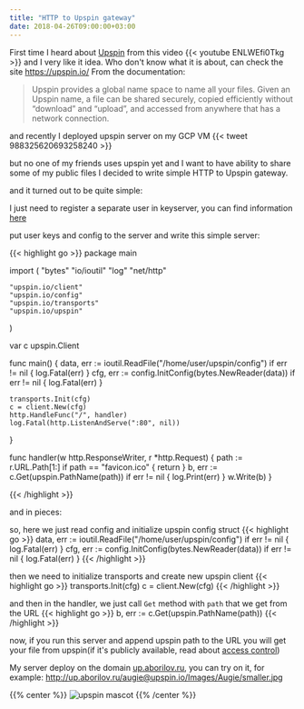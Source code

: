 ```yaml
---
title: "HTTP to Upspin gateway"
date: 2018-04-26T09:00:00+03:00
---
```


First time I heard about [Upspin](https://upspin.io/) from this video
{{< youtube ENLWEfi0Tkg >}}
and I very like it idea. Who don't know what it is about, can check the site https://upspin.io/ 
From the documentation:

>Upspin provides a global name space to name all your files. Given an Upspin name, a file can be shared securely, copied efficiently without “download” and “upload”, and accessed from anywhere that has a network connection.

and recently I deployed upspin server on my GCP VM
{{< tweet 988325620693258240 >}}

but no one of my friends uses upspin yet and I want to have ability to share some of my public files
I decided to write simple HTTP to Upspin gateway.

and it turned out to be quite simple:

I just need to register a separate user in keyserver, you can find information [here](https://upspin.io/doc/signup.md)

put user keys and config to the server and write this simple server:


{{< highlight go >}}
package main

import (
	"bytes"
	"io/ioutil"
	"log"
	"net/http"

	"upspin.io/client"
	"upspin.io/config"
	"upspin.io/transports"
	"upspin.io/upspin"
)

var c upspin.Client

func main() {
	data, err := ioutil.ReadFile("/home/user/upspin/config")
	if err != nil {
		log.Fatal(err)
	}
	cfg, err := config.InitConfig(bytes.NewReader(data))
	if err != nil {
		log.Fatal(err)
	}

	transports.Init(cfg)
	c = client.New(cfg)
	http.HandleFunc("/", handler)
	log.Fatal(http.ListenAndServe(":80", nil))
}

func handler(w http.ResponseWriter, r *http.Request) {
	path := r.URL.Path[1:]
	if path == "favicon.ico" {
		return
	}
	b, err := c.Get(upspin.PathName(path))
	if err != nil {
		log.Print(err)
	}
	w.Write(b)
}

{{< /highlight >}}

and in pieces:

so, here we just read config and initialize upspin config struct
{{< highlight go >}}
	data, err := ioutil.ReadFile("/home/user/upspin/config")
	if err != nil {
		log.Fatal(err)
	}
	cfg, err := config.InitConfig(bytes.NewReader(data))
	if err != nil {
		log.Fatal(err)
	}
{{< /highlight >}}

then we need to initialize transports and create new upspin client
{{< highlight go >}}
	transports.Init(cfg)
	c = client.New(cfg)
{{< /highlight >}}

and then in the handler, we just call `Get` method with `path` that we get from the URL
{{< highlight go >}}
	b, err := c.Get(upspin.PathName(path))
{{< /highlight >}}


now, if you run this server and append upspin path to the URL you will get your file from upspin(if it's publicly available, read about [access control](https://upspin.io/doc/access_control.md))

My server deploy on the domain [up.aborilov.ru](http://up.aborilov.ru), you can try on it, for example: http://up.aborilov.ru/augie@upspin.io/Images/Augie/smaller.jpg

{{% center %}}
![upspin mascot](http://up.aborilov.ru/augie@upspin.io/Images/Augie/smaller.jpg)
{{% /center %}}

